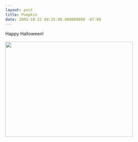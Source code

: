 ```yaml
---
layout: post
title: Pumpkin
date: 2005-10-22 04:25:00.000000000 -07:00
---
```

Happy Halloween!<br /><br /><a onblur="try {parent.deselectBloggerImageGracefully();} catch(e) {}" href="http://3.bp.blogspot.com/_zdYMSK7YuAA/SarhIUVl93I/AAAAAAAAFGY/r6bk8IPPnEU/s1600-h/pumpkin_web_medium.jpg"><img style="float:left; margin:0 10px 10px 0;cursor:pointer; cursor:hand;width: 400px; height: 300px;" src="http://3.bp.blogspot.com/_zdYMSK7YuAA/SarhIUVl93I/AAAAAAAAFGY/r6bk8IPPnEU/s400/pumpkin_web_medium.jpg" border="0" alt="" id="BLOGGER_PHOTO_ID_5308302643824031602" /></a>
